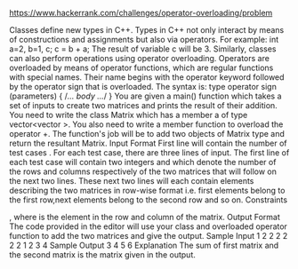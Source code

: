https://www.hackerrank.com/challenges/operator-overloading/problem

Classes define new types in C++. Types in C++ not only interact by means of constructions and assignments but also via operators. For example:
int a=2, b=1, c;
c = b + a;
The result of variable c will be 3. 
Similarly, classes can also perform operations using operator overloading. Operators are overloaded by means of operator functions, which are regular functions with special names. Their name begins with the operator keyword followed by the operator sign that is overloaded. The syntax is:
type operator sign (parameters) { /*... body ...*/ }
You are given a main() function which takes a set of inputs to create two matrices and prints the result of their addition. You need to write the class Matrix which has a member a of type vector<vector<int> >. You also need to write a member function to overload the operator +. The function's job will be to add two objects of Matrix type and return the resultant Matrix.
Input Format
First line will contain the number of test cases . For each test case, there are three lines of input.
The first line of each test case will contain two integers  and  which denote the number of the rows and columns respectively of the two matrices that will follow on the next two lines. These next two lines will each contain elements describing the two matrices in row-wise format i.e. first  elements belong to the first row,next  elements belong to the second row and so on.
Constraints 
 
 
 
 , where  is the element in the  row and  column of the matrix.
Output Format
The code provided in the editor will use your class  and overloaded operator function to add the two matrices and give the output.
Sample Input
1
2 2
2 2 2 2
1 2 3 4
Sample Output
3 4 
5 6
Explanation
The sum of first matrix and the second matrix is the matrix given in the output.
